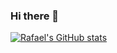 ### Hi there 👋

<!--
**RafaelEufrazio/RafaelEufrazio** is a ✨ _special_ ✨ repository because its `README.md` (this file) appears on your GitHub profile.

Here are some ideas to get you started:

- 🔭 I’m currently working on ...
- 🌱 I’m currently learning ...
- 👯 I’m looking to collaborate on ...
- 🤔 I’m looking for help with ...
- 💬 Ask me about ...
- 📫 How to reach me: ...
- 😄 Pronouns: ...
- ⚡ Fun fact: ...
-->

[![Rafael's GitHub stats](https://github-readme-stats.vercel.app/api?username=RafaelEufrazio)](https://github.com/anuraghazra/github-readme-stats)

